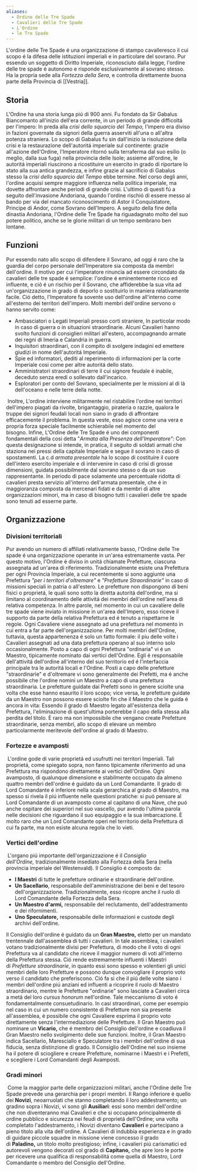 ```yaml
---
aliases:
  - Ordine delle Tre Spade
  - Cavalieri delle Tre Spade
  - L'Ordine
  - le Tre Spade
---
```

L'ordine delle Tre Spade é una organizzazione di stampo cavalleresco il cui scopo é la difesa delle istituzioni imperiali e in particolare del sovrano. Pur essendo un soggetto di Diritto Imperiale, riconosciuto dalla legge, l'ordine delle tre spade é autonomo e risponde esclusivamente al sovrano stesso. Ha la propria sede alla _Fortezza della Sera_, e controlla direttamente buona parte della Provincia di [[Vestria]].

## Storia

L'Ordine ha una storia lunga piú di 900 anni. Fu fondato da Sir Gabalus Biancomanto all'inizio dell'era corrente, in un periodo di grande difficoltá per l'impero: In preda alla _crisi dello squarcio del Tempo,_ l'impero era diviso in fazioni governate da signori della guerra asserviti all'una o all'altra potenza straniera. Lo scopo di Gabalus fu sin dall'inizio la risoluzione della crisi e la restaurazione dell'autoritá imperiale sul continente: grazie all'azione dell'Ordine, l'Imperatore ritornó sulla terraferma dal suo esilio (o meglio, dalla sua fuga) nella provincia delle Isole; assieme all'ordine, le autoritá imperiali riuscirono a ricostituire un esercito in grado di riportare lo stato alla sua antica grandezza, e infine grazie al sacrificio di Gabalus stesso la _crisi dello squarcio del Tempo_ ebbe termine. Nel corso degli anni, l'ordine acquisí sempre maggiore influenza nella politica imperiale, ma dovette affrontare anche periodi di grande crisi. L'ultimo di questi fú a seguito dell'invasione Andoriana, quando l'ordine rischió di essere messo al bando per via del mancato riconoscimento di Astor il Conquistatore, Principe di Andor, come Sovrano dell'Impero. A seguito della fine della dinastia Andoriana, l'Ordine delle Tre Spade ha riguadagnato molto del suo potere politico, anche se le glorie militari di un tempo sembrano ben lontane.

## Funzioni

Pur essendo nato allo scopo di difendere il Sovrano, ad oggi é raro che la guardia del corpo personale dell'Imperatore sia composta da membri dell'ordine. Il motivo per cui l'imperatore rinuncia ad essere circondato da cavalieri delle tre spade é semplice: l'ordine é eminentemente ricco ed influente, e ció é un rischio per il Sovrano, che affiderebbe la sua vita ad un'organizzazione in grado di deporlo o sostituirlo in maniera relativamente facile. Ció detto, l'Imperatore fa sovente uso dell'ordine all'interno come all'esterno dei territori dell'impero. Molti membri dell'ordine servono o hanno servito come:

- Ambasciatori o Legati Imperiali presso corti straniere, In particolar modo in caso di guerra o in situazioni straordinarie. Alcuni Cavalieri hanno svolto funzioni di consiglieri militari all'estero, accompagnando armate dei regni di Imeria e Calandria in guerra.
- Inquisitori straordinari, con il compito di svolgere indagini ed emettere giudizi in nome dell'autoritá Imperiale.
- Spie ed informatori, dediti al reperimento di informazioni per la corte Imperiale cosi come per altre autoritá dello stato.
- Amministratori straordinari di terre il cui signore feudale é inabile, deceduto senza eredi o sollevato dall'incarico.
- Esploratori per conto del Sovrano, specialmente per le missioni al di lá dell'oceano e nelle terre della notte.

 Inoltre, L'ordine interviene militarmente nel ristabilire l'ordine nei territori dell'impero piagati da rivolte, brigantaggio, pirateria o razzie, qualora le truppe dei signori feudali locali non siano in grado di affrontare efficacemente il problema. In questa veste, esso agisce come una vera e propria forza speciale facilmente schierabile nel momento del bisogno. Infine, L'Ordine delle Tre Spade é uno dei componenti fondamentali della cosi detta "_Armata alla Presenza dell'Imperatore":_ Con questa designazione si intende, in pratica, il seguito di soldati armati che staziona nei pressi della capitale Imperiale e segue il sovrano in caso di spostamenti. La c.d _armata presentale_ ha lo scopo di costituire il cuore dell'intero esercito imperiale e di intervenire in caso di crisi di grosse dimensioni, guidata possibilmente dal sovrano stesso o da un suo rappresentante. In periodo di pace solamente una percentuale ridotta di cavalieri presta servizio all'interno dell'armata presentale, che é in maggioranza composta da mercenari fidati e da membri di altre organizzazioni minori, ma in caso di bisogno tutti i cavalieri delle tre spade sono tenuti ad esserne parte.
## Organizzazione

### Divisioni territoriali

Pur avendo un numero di affiliati relativamente basso, l'Ordine delle Tre spade é una organizzazione operante in un'area estremamente vasta. Per questo motivo, l'Ordine é diviso in unitá chiamate Prefetture, ciascuna assegnata ad un'area di riferimento. Tradizionalmente esiste una Prefettura per ogni Provincia Imperiale, a cui recentemente si sono aggiunte una Prefettura _"per i territori d'oltremare"_ e _"Prefetture Straordinarie"_ in caso di missioni speciali in patria o all'estero. Le prefetture non dispongono di beni fisici o proprietá, le quali sono sotto la diretta autoritá dell'ordine, ma si limitano al coordinamento delle attivitá dei membri dell'ordine nell'area di relativa competenza. In altre parole, nel momento in cui un cavaliere delle tre spade viene inviato in missione in un'area dell'Impero, esso riceve il supporto da parte della relativa Prefettura ed é tenuto a rispettarne le regole. Ogni Cavaliere viene assegnato ad una prefettura nel momento in cui entra a far parte dell'organizzazione. Per molti membri dell'Ordine, tuttavia, questa appartenenza é solo un fatto formale: il piu delle volte i Cavalieri assegnati ad una data prefettura operano al suo interno solo occasionalmente. Posto a capo di ogni Prefettura "ordinaria" vi é un Maestro, tipicamente nominato dai vertici dell'Ordine. Egli é responsabile dell'attivitá dell'ordine all'interno del suo territorio ed é l'interfaccia principale tra le autoritá locali e l'Ordine. Posti a capo delle prefetture "straordinarie" e d'oltremare vi sono generalmente dei Prefetti, ma é anche possibile che l'ordine nomini un Maestro a capo di una prefettura straordinaria. Le prefetture guidate dai Prefetti sono in genere sciolte una volta che esse hanno esaurito il loro scopo; vice versa, le prefetture guidate da un Maestro non possono essere sciolte fin che il Maestro che le guida é ancora in vita: Essendo il grado di Maestro legato all'esistenza della Prefettura, l'eliminazione di quest'ultima porterebbe il capo della stessa alla perdita del titolo. È raro ma non impossibile che vengano create Prefetture straordinarie, senza membri, allo scopo di elevare un membro particolarmente meritevole dell'ordine al grado di Maestro. 

### Fortezze e avamposti

 L'ordine gode di varie proprietá ed usufrutti nei territori Imperiali. Tali proprietá, come spiegato sopra, non fanno tipicamente riferimento ad una Prefettura ma rispondono direttamente ai vertici dell'Ordine. Ogni avamposto, di qualunque dimensione e stabilmente occupato da almeno quattro membri dell'ordine é guidato da un Lord Comandante. Il grado di Lord Comandante é inferiore nella scala gerarchica al grado di Maestro, ma spesso si rivela il piú influente nelle questioni pratiche: si puó pensare al Lord Comandante di un avamposto come al capitano di una Nave, che puó anche ospitare dei superiori nel suo vascello, pur avendo l'ultima parola nelle decisioni che riguardano il suo equipaggio e la sua imbarcazione. È molto raro che un Lord Comandante operi nel territorio della Prefettura di cui fa parte, ma non esiste alcuna regola che lo vieti. 

### Vertici dell'ordine

 L'organo piú importante dell'organizzazione é il _Consiglio dell'Ordine,_ tradizionalmente insediato alla Fortezza della Sera (nella provincia imperiale del Westenvald). Il Consiglio é composto da:

- **I Maestri** di tutte le prefetture ordinarie e straordinarie dell'ordine.
- **Un Sacellario**, responsabile dell'amministrazione dei beni e del tesoro dell'organizzazione. Tradizionalmente, esso ricopre anche il ruolo di Lord Comandante della Fortezza della Sera.
- **Un Maestro d'armi,** responsabile del reclutamento, dell'addestramento e dei rifornimenti.
- **Uno Speculatore,** responsabile delle informazioni e custode degli archivi dell'ordine.

Il Consiglio dell'ordine é guidato da un **Gran Maestro,** eletto per un mandato trentennale dall'assemblea di tutti i cavalieri. In tale assemblea, i cavalieri votano tradizionalmente divisi per Prefettura, di modo che il voto di ogni Prefettura va al candidato che riceve il maggior numero di voti all'interno della Prefettura stessa. Ció rende estremamente influenti i Maestri di _Prefetture straordinarie_, in quanto essi sono spesso e volentieri gli unici membri delle loro Prefetture e possono dunque convogliare il proprio voto verso il candidato che preferiscono. Ció fa si che il piú delle volte siano i membri dell'ordine piú anziani ed influenti a ricoprire il ruolo di Maestro straordinario, mentre le Prefetture "ordinarie" sono lasciate a Cavalieri circa a metá del loro _cursus honorum_ nell'ordine. Tale meccanismo di voto é fondamentalmente consuetudinario. In casi straordinari, come per esempio nel caso in cui un numero consistente di Prefetture non sia presente all'assemblea, é possibile che ogni Cavaliere esprima il proprio voto direttamente senza l'intermediazione delle Prefetture. Il Gran Maestro puó nominare un **Vicario,** che é membro del Consiglio dell'ordine e coadiuva il Gran Maestro nello svolgimento delle sue funzioni. Inoltre, il Gran Maestro indica Sacellario, Maresciallo e Speculatore tra i membri dell'ordine di sua fiducia, senza distinzione di grado. Il Consiglio dell'Ordine nel suo insieme ha il potere di sciogliere e creare Prefetture, nominarne i Maestri e i Prefetti, e scegliere i Lord Comandanti degli Avamposti.

### Gradi minori

 Come la maggior parte delle organizzazioni militari, anche l'Ordine delle Tre Spade prevede una gerarchia per i propri membri. Il Rango inferiore é quello dei **Novizi**, neoarruolati che stanno completando il loro addestramento; un gradino sopra i Novizi, vi sono gli **Ausiliari**: essi sono membri dell'ordine che non diventeranno mai Cavalieri e che si occupano principalmente di ordine pubblico e sicurezza nei feudi di proprietá dell'Ordine; una volta completato l'addestramento, i Novizi diventano **Cavalieri** e partecipano a pieno titolo alla vita dell'ordine. A Cavalieri di indubbia esperienza e in grado di guidare piccole squadre in missione viene concesso il grado di **Paladino,** un titolo molto prestigioso; infine, i cavalieri piú carismatici ed autorevoli vengono decorati col grado di **Capitano,** che apre loro le porte per ricevere una qualifica di responsabilitá come quella di Maestro, Lord Comandante o membro del Consiglio dell'Ordine.